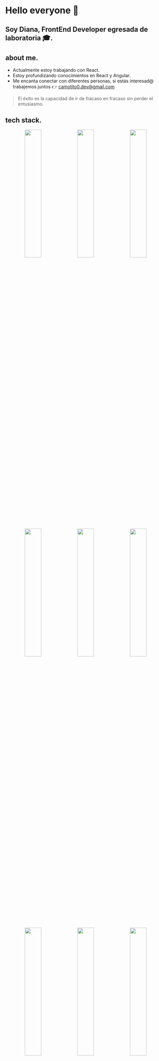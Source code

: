 # **Hello everyone 👋**

## **Soy Diana, FrontEnd Developer egresada de laboratoria 🎓.**

## about me.

- Actualmente estoy trabajando con React.
- Estoy profundizando conocimientos en React y Angular.
- Me encanta conectar con diferentes personas, si estás interesad@ trabajemos juntos 👉 [camotito0.dev@gmail.com](mailto:cecilianallerena@gmail.com)

> El éxito es la capacidad de ir de fracaso en fracaso sin perder el entusiasmo.
> 

## tech stack.
<div align="center" width="100%">
  
  <img width="32%" src="https://user-images.githubusercontent.com/105656069/202248765-cdc0a1f9-1093-412b-a4ae-28813ffc1f0a.png" />
  <img width="32%" src="https://user-images.githubusercontent.com/105656069/202248803-17f22b41-2e17-4716-a326-561e0d25e08b.png" />
  <img width="32%" src="https://user-images.githubusercontent.com/105656069/202248844-2927b8ac-324b-4f94-80d5-94dca2c2c946.png" />
  <img width="32%" src="https://user-images.githubusercontent.com/105656069/202248939-1ef01ea5-3b8b-490f-9585-a74b763168c6.png" />
  
  <img width="32%" src="https://user-images.githubusercontent.com/105656069/202249019-8ed91c5f-39aa-4546-8711-ebea5d281716.png"/>
  <img width="32%" src="https://user-images.githubusercontent.com/105656069/202249065-f96de246-b804-4e63-8c79-812eeb00f9e9.png"/>
  <img width="32%" src="https://user-images.githubusercontent.com/105656069/202249105-d441450f-6033-4d13-ad6e-689bdf3f86a6.png"/>
  <img width="32%" src="https://user-images.githubusercontent.com/105656069/202249143-63bf947f-0089-4b6e-9ace-0fde54dffb32.png"/>
  <img width="32%" src="https://user-images.githubusercontent.com/105656069/202249170-78243b27-c395-4255-ba1a-567384392dc3.png"/>
  <img width="32%" src="https://user-images.githubusercontent.com/105656069/202249232-b40f0c45-0842-45db-9ab5-5ff2f52d58b7.png"/>
</div>

